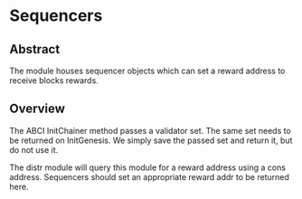 # Sequencers

## Abstract

The module houses sequencer objects which can set a reward address to receive blocks rewards.

## Overview

The ABCI InitChainer method passes a validator set. The same set needs to be returned on InitGenesis. We simply save the passed set and return it, but do not use it.

The distr module will query this module for a reward address using a cons address. Sequencers should set an appropriate reward addr to be returned here.
